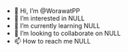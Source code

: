 - 👋 Hi, I’m @WorawatPP
- 👀 I’m interested in NULL
- 🌱 I’m currently learning NULL
- 💞️ I’m looking to collaborate on NULL
- 📫 How to reach me NULL

<!---
WorawatPP/WorawatPP is a ✨ special ✨ repository because its `README.md` (this file) appears on your GitHub profile.
You can click the Preview link to take a look at your changes.
--->
